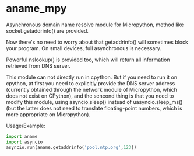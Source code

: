 # aname_mpy
Asynchronous domain name resolve module for Micropython, method like socket.getaddrinfo() are provided.

Now there's no need to worry about that getaddrinfo() will sometimes block your program. On small devices, full asynchronous is necessary.  

Powerful nslookup() is provided too, which will return all information retrieved from DNS server.

This module can not directly run in cpython. But if you need to run it on cpython, at first you need to explicitly provide the DNS server address (currently obtained through the network module of Micropython, which does not exist on CPython), and the sencond thing is that you need to modify this module, using asyncio.sleep() instead of uasyncio.sleep_ms() (but the latter does not need to translate floating-point numbers, which is more appropriate on Micropython).

Usage/Example:

```python
import aname
import asyncio
asyncio.run(aname.getaddrinfo('pool.ntp.org',123))

```

